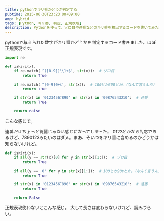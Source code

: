```yaml
---
title: pythonでキリ番かどうか判定する
pubtime: 2015-06-30T23:23:00+09:00
amp: hybrid
tags: [Python, キリ番, 判定, 正規表現]
description: Pythonを使って、ゾロ目や連番などのキリ番を検出するコードを書いてみた記録です。正規表現を使用する場合とpythonコードだけの2パターンあります。
---
```


pythonで与えられた数字がキリ番かどうかを判定するコード書きました。ほぼ正規表現です。
``` python
import re

def isKiri(x):
    if re.match('^([0-9])\\1+$', str(x)):  # ゾロ目
        return True

    if re.match('^[0-9]0+$', str(x)):  # 100とか200とか。（なんて言うんだ）
        return True

    if str(x) in '01234567890' or str(x) in '09876543210':  # 連番
        return True

    return False
```
こんな感じで。

連番だけちょっと綺麗じゃない感じになってしまった。
0123とかなら対応できるけど、7890123みたいのはダメ。まあ、そいつをキリ番に含めるのかどうかは知らないけれど。

``` python
def isKiri(x):
    if all(y == str(x)[0] for y in str(x)[1:]):  # ゾロ目
        return True

    if all(y == '0' for y in str(x)[1:]):  # 100とか200とか。（なんて言うんだ）
        return True

    if str(x) in '01234567890' or str(x) in '09876543210':  # 連番
        return True

    return False
```
正規表現使わないとこんな感じ。
大して長さは変わらないけれど、読みづらい。
